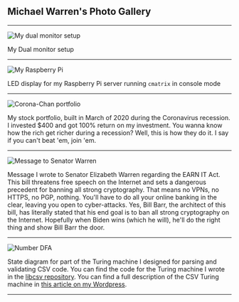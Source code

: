 ## Michael Warren's Photo Gallery

---------------------------------------------------------------------------

![My dual monitor setup](https://psychocod3r.files.wordpress.com/2019/02/rig.jpg)

My Dual monitor setup

---------------------------------------------------------------------------

![My Raspberry Pi](https://psychocod3r.files.wordpress.com/2019/10/raspberry-pi-hdmi-led-display-matrix.png)

LED display for my Raspberry Pi server running `cmatrix` in console mode

---------------------------------------------------------------------------

![Corona-Chan portfolio](https://pbs.twimg.com/media/Ej5ZhJLX0AANBzd?format=png&name=large)

My stock portfolio, built in March of 2020 during the Coronavirus recession. I invested $400 and got 100% return on my investment. You wanna know how the rich get richer during a recession? Well, this is how they do it. I say if you can't beat 'em, join 'em.

---------------------------------------------------------------------------

![Message to Senator Warren](https://pbs.twimg.com/media/Ejgmf63XkAAEi99?format=jpg&name=large)

Message I wrote to Senator Elizabeth Warren regarding the EARN IT Act. This bill threatens free speech on the Internet and sets a dangerous precedent for banning all strong cryptography. That means no VPNs, no HTTPS, no PGP, nothing. You'll have to do all your online banking in the clear, leaving you open to cyber-attacks. Yes, Bill Barr, the architect of this bill, has literally stated that his end goal is to ban all strong cryptography on the Internet. Hopefully when Biden wins (which he will), he'll do the right thing and show Bill Barr the door.

---------------------------------------------------------------------------

![Number DFA](https://psychocod3r.files.wordpress.com/2020/09/number-dfa.png)

State diagram for part of the Turing machine I designed for parsing and validating CSV code. You can find the code for the Turing machine I wrote in the [libcsv repository](https://github.com/PsychoCod3r/libcsv). You can find a full description of the CSV Turing machine in [this article on my Wordpress](https://psychocod3r.wordpress.com/2020/09/30/data-science-in-c-programming-a-turing-machine-to-parse-csv-code/).

---------------------------------------------------------------------------
